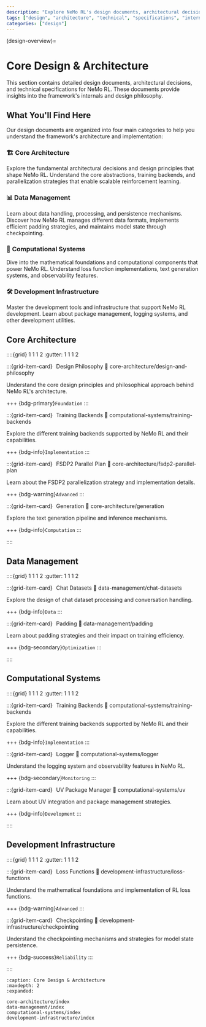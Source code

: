 ```yaml
---
description: "Explore NeMo RL's design documents, architectural decisions, and technical specifications for understanding the framework's internals."
tags: ["design", "architecture", "technical", "specifications", "internals"]
categories: ["design"]
---
```


(design-overview)=
# Core Design & Architecture

This section contains detailed design documents, architectural decisions, and technical specifications for NeMo RL. These documents provide insights into the framework's internals and design philosophy.

## What You'll Find Here

Our design documents are organized into four main categories to help you understand the framework's architecture and implementation:

### 🏗️ **Core Architecture** 
Explore the fundamental architectural decisions and design principles that shape NeMo RL. Understand the core abstractions, training backends, and parallelization strategies that enable scalable reinforcement learning.

### 📊 **Data Management**
Learn about data handling, processing, and persistence mechanisms. Discover how NeMo RL manages different data formats, implements efficient padding strategies, and maintains model state through checkpointing.

### 🧮 **Computational Systems**
Dive into the mathematical foundations and computational components that power NeMo RL. Understand loss function implementations, text generation systems, and observability features.

### 🛠️ **Development Infrastructure**
Master the development tools and infrastructure that support NeMo RL development. Learn about package management, logging systems, and other development utilities.

## Core Architecture

::::{grid} 1 1 1 2
:gutter: 1 1 1 2

:::{grid-item-card} <span class="octicon" data-icon="light-bulb" data-size="1.5em" style="font-size: 1.5em; margin-right: 0.25em;"></span> Design Philosophy
:link: core-architecture/design-and-philosophy

Understand the core design principles and philosophical approach behind NeMo RL's architecture.

+++
{bdg-primary}`Foundation`
:::

:::{grid-item-card} <span class="octicon" data-icon="gear" data-size="1.5em" style="font-size: 1.5em; margin-right: 0.25em;"></span> Training Backends
:link: computational-systems/training-backends

Explore the different training backends supported by NeMo RL and their capabilities.

+++
{bdg-info}`Implementation`
:::

:::{grid-item-card} <span class="octicon" data-icon="graph" data-size="1.5em" style="font-size: 1.5em; margin-right: 0.25em;"></span> FSDP2 Parallel Plan
:link: core-architecture/fsdp2-parallel-plan

Learn about the FSDP2 parallelization strategy and implementation details.

+++
{bdg-warning}`Advanced`
:::

:::{grid-item-card} <span class="octicon" data-icon="play" data-size="1.5em" style="font-size: 1.5em; margin-right: 0.25em;"></span> Generation
:link: core-architecture/generation

Explore the text generation pipeline and inference mechanisms.

+++
{bdg-info}`Computation`
:::

::::

## Data Management

::::{grid} 1 1 1 2
:gutter: 1 1 1 2

:::{grid-item-card} <span class="octicon" data-icon="database" data-size="1.5em" style="font-size: 1.5em; margin-right: 0.25em;"></span> Chat Datasets
:link: data-management/chat-datasets

Explore the design of chat dataset processing and conversation handling.

+++
{bdg-info}`Data`
:::

:::{grid-item-card} <span class="octicon" data-icon="gear" data-size="1.5em" style="font-size: 1.5em; margin-right: 0.25em;"></span> Padding
:link: data-management/padding

Learn about padding strategies and their impact on training efficiency.

+++
{bdg-secondary}`Optimization`
:::

::::

## Computational Systems

::::{grid} 1 1 1 2
:gutter: 1 1 1 2

:::{grid-item-card} <span class="octicon" data-icon="gear" data-size="1.5em" style="font-size: 1.5em; margin-right: 0.25em;"></span> Training Backends
:link: computational-systems/training-backends

Explore the different training backends supported by NeMo RL and their capabilities.

+++
{bdg-info}`Implementation`
:::

:::{grid-item-card} <span class="octicon" data-icon="graph" data-size="1.5em" style="font-size: 1.5em; margin-right: 0.25em;"></span> Logger
:link: computational-systems/logger

Understand the logging system and observability features in NeMo RL.

+++
{bdg-secondary}`Monitoring`
:::

:::{grid-item-card} <span class="octicon" data-icon="package" data-size="1.5em" style="font-size: 1.5em; margin-right: 0.25em;"></span> UV Package Manager
:link: computational-systems/uv

Learn about UV integration and package management strategies.

+++
{bdg-info}`Development`
:::

::::

## Development Infrastructure

::::{grid} 1 1 1 2
:gutter: 1 1 1 2

:::{grid-item-card} <span class="octicon" data-icon="function" data-size="1.5em" style="font-size: 1.5em; margin-right: 0.25em;"></span> Loss Functions
:link: development-infrastructure/loss-functions

Understand the mathematical foundations and implementation of RL loss functions.

+++
{bdg-warning}`Advanced`
:::

:::{grid-item-card} <span class="octicon" data-icon="save" data-size="1.5em" style="font-size: 1.5em; margin-right: 0.25em;"></span> Checkpointing
:link: development-infrastructure/checkpointing

Understand the checkpointing mechanisms and strategies for model state persistence.

+++
{bdg-success}`Reliability`
:::

::::

```{toctree}
:caption: Core Design & Architecture
:maxdepth: 2
:expanded:

core-architecture/index
data-management/index
computational-systems/index
development-infrastructure/index
```











 